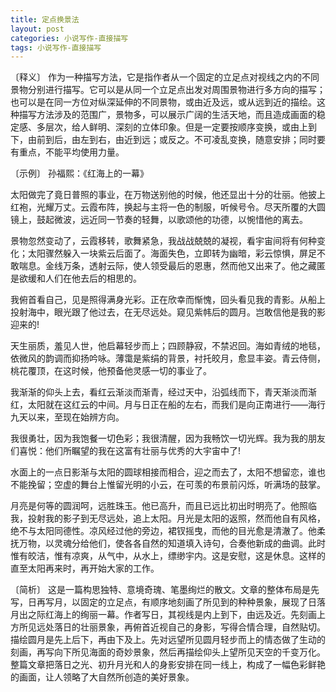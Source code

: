 ```yaml
---
title: 定点换景法
layout: post
categories: 小说写作-直接描写
tags: 小说写作-直接描写
---
```


〔释义〕 作为一种描写方法，它是指作者从一个固定的立足点对视线之内的不同景物分别进行描写。它可以是从同一个立足点出发对周围景物进行多方向的描写；也可以是在同一方位对纵深延伸的不同景物，或由近及远，或从远到近的描绘。这种描写方法涉及的范围广，景物多，可以展示广阔的生活天地，而且造成画面的稳定感、多层次，给人鲜明、深刻的立体印象。但是一定要按顺序变换，或由上到下，由前到后，由左到右，由近到远；或反之。不可凌乱变换，随意安排；同时要有重点，不能平均使用力量。

〔示例〕 孙福熙：《红海上的一幕》

太阳做完了竟日普照的事业，在万物送别他的时候，他还显出十分的壮丽。他披上红袍，光耀万丈。云霞布阵，换起与主将一色的制服，听候号令。尽天所覆的大圆镜上，鼓起微波，远近同一节奏的轻舞，以歌颂他的功德，以惋惜他的离去。

景物忽然变动了，云霞移转，歌舞紧急，我战战兢兢的凝视，看宇宙间将有何种变化；太阳骤然躲入一块紫云后面了。海面失色，立即转为幽暗，彩云惊惧，屏足不敢喘息。金线万条，透射云际，使人领受最后的恩惠，然而他又出来了。他之藏匿是欲缓和人们在他去后的相思的。

我俯首看自己，见是照得满身光彩。正在欣幸而惭愧，回头看见我的青影。从船上投射海中，眼光跟了他过去，在无尽远处。窥见紫帏后的圆月。岂敢信他是我的影迎来的!

天生丽质，羞见人世，他启幕轻步而上；四顾静寂，不禁迟回。海如青绒的地毯，依微风的韵调而抑扬吟咏。薄霭是紫绢的背景，衬托皎月，愈显丰姿。青云侍侧，桃花覆顶，在这时候，他预备他灵感一切的事业了。

我渐渐的仰头上去，看红云渐淡而渐青，经过天中，沿弧线而下，青天渐淡而渐红，太阳就在这红云的中间。月与日正在船的左右，而我们是向正南进行——海行九天以来，至现在始辨方向。

我很勇壮，因为我饱餐一切色彩；我很清醒，因为我畅饮一切光辉。我为我的朋友们喜悦：他们所瞩望的我在这富有壮丽与优秀的大宇宙中了!

水面上的一点日影渐与太阳的圆球相接而相合，迎之而去了，太阳不想留恋，谁也不能挽留；空虚的舞台上惟留光明的小云，在可羡的布景前闪烁，听满场的鼓掌。

月亮是何等的圆润呵，远胜珠玉。他已高升，而且已远比初出时明亮了。他照临我，投射我的影子到无尽远处，追上太阳。月光是太阳的返照，然而他自有风格，绝不与太阳同德性。凉风经过他的旁边，裙钗摇曳，而他的目光愈是清澈了。他柔抚万物，以灵魂分给他们，使各各自然的知道填入诗句，合奏他新成的曲调。此时惟有皎洁，惟有凉爽，从气中，从水上，缥缈宇内。这是安慰，这是休息。这样的直至太阳再来时，再开始大家的工作。

〔简析〕 这是一篇构思独特、意境奇瑰、笔墨绚烂的散文。文章的整体布局是先写，日再写月，以固定的立足点，有顺序地刻画了所见到的种种景象，展现了日落月出之际红海上的绚丽一幕。作者写日，其视线是内上到下，由远及近。先刻画上方所见远处落日的壮丽景象，再俯首近视自己的身影，写得合情合理，自然贴切。描绘圆月是先上后下，再由下及上。先对远望所见圆月轻步而上的情态做了生动的刻画，再写向下所见海面的奇妙景象，然后再描绘仰头上望所见天空的千变万化。整篇文章把落日之光、初升月光和人的身影安排在同一线上，构成了一幅色彩鲜艳的画面，让人领略了大自然所创造的美好景象。 